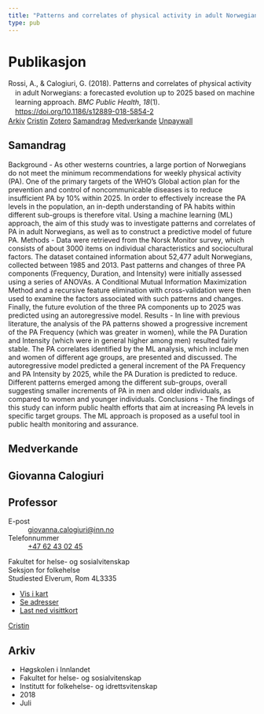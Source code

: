 ```yaml
---
title: "Patterns and correlates of physical activity in adult Norwegians: a forecasted evolution up to 2025 based on machine learning approach"
type: pub
---
```

<h1>Publikasjon</h1>
<article id="csl-bib-container-NXBD3BEZ" class="csl-bib-container">
  <div class="csl-bib-body" style="line-height: 1.35; padding-left: 1em; text-indent:-1em;">
  <div class="csl-entry">Rossi, A., &amp; Calogiuri, G. (2018). Patterns and correlates of physical activity in adult Norwegians: a forecasted evolution up to 2025 based on machine learning approach. <i>BMC Public Health</i>, <i>18</i>(1). <a href="https://doi.org/10.1186/s12889-018-5854-2">https://doi.org/10.1186/s12889-018-5854-2</a></div>
</div>
  <div class="csl-bib-buttons">
    <a href="#taxonomy-article-NXBD3BEZ" class="csl-bib-button">Arkiv</a>
    <a href="https://app.cristin.no/results/show.jsf?id=1598789" alt="Cristin URL" class="csl-bib-button">Cristin</a>
    <a href="http://zotero.org/groups/5022929/items/NXBD3BEZ" alt="Zotero URL" class="csl-bib-button">Zotero</a>
    <a href="#abstract-article-NXBD3BEZ" class="csl-bib-button">Samandrag</a>
    <a href="#contributors-article-NXBD3BEZ" class="csl-bib-button">Medverkande</a>
    <a href="https://bmcpublichealth.biomedcentral.com/track/pdf/10.1186/s12889-018-5854-2" class="csl-bib-button">Unpaywall</a>
  </div>
  <div id="csl-bib-meta-container-NXBD3BEZ"></div>
</article>
<div id="csl-bib-meta-NXBD3BEZ" class="csl-bib-meta">
  <article id="abstract-article-NXBD3BEZ" class="abstract-article">
    <h1>Samandrag</h1>
    Background - As other westerns countries, a large portion of Norwegians do not meet the minimum recommendations for weekly physical activity (PA). One of the primary targets of the WHO’s Global action plan for the prevention and control of noncommunicable diseases is to reduce insufficient PA by 10% within 2025. In order to effectively increase the PA levels in the population, an in-depth understanding of PA habits within different sub-groups is therefore vital. Using a machine learning (ML) approach, the aim of this study was to investigate patterns and correlates of PA in adult Norwegians, as well as to construct a predictive model of future PA. Methods - Data were retrieved from the Norsk Monitor survey, which consists of about 3000 items on individual characteristics and sociocultural factors. The dataset contained information about 52,477 adult Norwegians, collected between 1985 and 2013. Past patterns and changes of three PA components (Frequency, Duration, and Intensity) were initially assessed using a series of ANOVAs. A Conditional Mutual Information Maximization Method and a recursive feature elimination with cross-validation were then used to examine the factors associated with such patterns and changes. Finally, the future evolution of the three PA components up to 2025 was predicted using an autoregressive model. Results - In line with previous literature, the analysis of the PA patterns showed a progressive increment of the PA Frequency (which was greater in women), while the PA Duration and Intensity (which were in general higher among men) resulted fairly stable. The PA correlates identified by the ML analysis, which include men and women of different age groups, are presented and discussed. The autoregressive model predicted a general increment of the PA Frequency and PA Intensity by 2025, while the PA Duration is predicted to reduce. Different patterns emerged among the different sub-groups, overall suggesting smaller increments of PA in men and older individuals, as compared to women and younger individuals. Conclusions - The findings of this study can inform public health efforts that aim at increasing PA levels in specific target groups. The ML approach is proposed as a useful tool in public health monitoring and assurance.
  </article>
  <article id="contributors-article-NXBD3BEZ" class="contributors-article">
    <h1>Medverkande</h1>
    <div class="personas">
<div class="vrtx-hinn-person-card">
<div class="photo">
<i class="lar la-user-circle missing-person"></i>
</div>
<div class="info">
<hgroup><h1>Giovanna Calogiuri</h1>
<h2>Professor</h2>
</hgroup><dl>
<dt>E-post</dt>
<dd>
<a href="mailto:giovanna.calogiuri@inn.no">giovanna.calogiuri@inn.no</a>
</dd>
<dt>Telefonnummer</dt>
<dd><a href="tel:+4762430245">
+47 62 43 02 45
</a></dd>
</dl>
<p>
Fakultet for helse- og sosialvitenskap<br>
Seksjon for folkehelse<br>
Studiested Elverum,
Rom 4L3335
</p>
<ul class="vrtx-hinn-links">
<li><a href="https://www.google.com/maps?q=60.88177,11.53669">Vis i kart</a></li>
<li><a href="https://www.inn.no/finn-en-ansatt/giovanna-calogiuri.html#vrtx-hinn-addresses">Se adresser</a></li>
<li><a href="https://www.inn.no/finn-en-ansatt/giovanna-calogiuri.html?vrtx=vcf">Last ned visittkort</a></li>
</ul>
</div>
</div>
<a href="https://app.cristin.no/persons/show.jsf?id=358086" alt="Cristin URL" class="personas-cristin">Cristin</a>
</div>
  </article>
  <article id="taxonomy-article-NXBD3BEZ" class="taxonomy-article">
    <h1>Arkiv</h1>
    <ul>
      <li>Høgskolen i Innlandet</li>
      <li>Fakultet for helse- og sosialvitenskap</li>
      <li>Institutt for folkehelse- og idrettsvitenskap</li>
      <li>2018</li>
      <li>Juli</li>
    </ul>
  </article>
</div>
